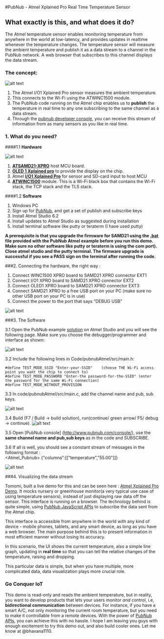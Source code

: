 #PubNub - Atmel Xplained Pro Real Time Temperature Sensor 
 
 
## What exactly is this, and what does it do?

The Atmel temperature sensor enables monitoring temperature from anywhere in the world at low-latency, and provides updates in realtime whenever the temperature changes. 
The temperature sensor will measure the ambient temperature and publish it as a data stream to a channel in the PubNub network. A web browser that subscribes to this channel displays the data stream. 

### The concept: 

![alt text](images/demofunctionality.png)

1. The Atmel I/O1 Xplained Pro sensor measures the ambient temperature. 
2. This connects to the Wi-Fi using the ATWINC1500 module.
3. The PubNub code running on the Atmel chip enables us to **publish** the temperature in real time to any one subscribing to the same channel as a data stream.
4. Through the [pubnub developer console](http://www.pubnub.com/console/), you can receive this stream of information from as many sensors as you like in real time. 
 

### 1. What do you need?

####1.1 **Hardware**

![alt text](images/components.png)	
	

1. **[ATSAMD21-XPRO](http://www.atmel.com/tools/atsamd21-xpro.aspx)** host MCU board.
2. **[OLED 1 Xplained pro](http://www.atmel.com/tools/atoled1-xpro.aspx)** to provide the display on the chip.  
3. Atmel **[I/O1 Xplained Pro](http://www.atmel.com/tools/atio1-xpro.aspx)** for sensor and SD-card input to host MCU
4. **[ATWINC1500](http://www.atmel.com/devices/atwinc1500.aspx)** module. This is a Wi-Fi black box that contains the Wi-Fi stack, the TCP stack and the TLS stack.
	

####1.2 **Software**

1. Windows PC
2. Sign up for [PubNub](https://www.pubnub.com), and get a set of publish and subscribe keys 
3. Install Atmel Studio 6.2
4. Install updates to Atmel Studio as suggested during installation 
5. Install terminal software like putty or teraterm (I have used putty)

**A prerequisite is that you upgrade the firmware for SAMD21 using the [.bat](Code/FirwareUpgrade/samd21_xplained_pro_firmware_update.bat) file provided with the PubNub Atmel example before you run this demo. Make sure no other software like putty or teraterm is using the com port). Close atmel  studio and the putty terminal. The firmware upgrade is successful if you see a PASS sign on the terminal after running the code.**


###2. Connecting the hardware, the right way : 

1. Connect WINC1500 XPRO board to SAMD21 XPRO connector EXT1
2. Connect I/O1 XPRO board to SAMD21 XPRO connector EXT2
3. Connect OLED1 XPRO board to SAMD21 XPRO connector EXT3
4. Connect SAMD21 XPRO to a free USB port on your PC (make sure no other USB port on your PC is in use)
5. Connect the power to the port that says “DEBUG USB”
	
	
![alt text](images/atmel.png)	
	
###3. The Software 

3.1 Open the PubNub example [solution](Code/pubnubAtmelExample/PubNub_EXAMPLE.atsln) on Atmel Studio and you will see the following page. Make sure you choose the debugger/programmer and interface as shown: 

![alt text](images/opening.png)	

3.2  Include the following lines in Code/pubnubAtmel/src/main.h: 
	
```
#define TEST_MODE_SSID "Enter-your-SSID"	(choose THE Wi-Fi access point you want the chip to connect to)
#define TEST_MODE_PASSWORD "Enter-the password-for-the-SSID" (enter the password for the same Wi-Fi connection)
#define TEST_MODE_WITHOUT_PROVISION
```

3.3 In code/pubnubAtmel/src/main.c, add the channel name and pub, sub keys. 

![alt text](images/channel.png)	

3.4 Build (F7 / Build -> build solution), run(continue/ green arrow/ F5/ debug -> continue).
![alt text](images/build.png)	

3.5 Open [PubNub console] (http://www.pubnub.com/console/), use the **same channel name and pub,sub keys** as in the code and SUBSCRIBE. 

3.6 If all is well, you should see a constant stream of messages in the following format :                  
	      <Atmel_Pubnub> {"columns":[["temperature","55.00"]]}
	
![alt text](images/fullsetup.png)	

###4. Visualizing the data stream



Tomomi, built a live demo for this and can be seen here : [Atmel Xplained Pro Demo](http://pubnub.github.io/atmel-temperature-demo/). It mocks nursery or greenhouse monitor(a very typical use case of using temperature sensors), instead of just displaying raw data off the sensor. This interface is running on a browser. The technology behind is quite simple, using [PubNub JavaScript APIs](https://www.pubnub.com/docs/javascript/javascript-sdk.html) to subscribe the data sent from the Atmel chip.

This interface is accessible from anywhere in the world with any kind of device - mobile phones, tablets, and any smart device, as long as you have a web browser.
The main purpose behind this is to present information in most efficient manner without losing its accuracy.

In this scenario, the UI shows the current temperature, also a simple line graph, updating in **real time** so that you can tell the relative changes of the temperature, raising and dropping.

This particular data is simple, but when you have multiple, more complicated data, data visualization plays more crucial role. 



### Go Conquer IoT

This demo is read-only and reads the ambient temperature, but in reality, you want to develop  products that lets your users monitor *and* control, i.e, **bidirectional communication** between devices. For instance, if you have a smart A/C, not only monitoring the current room temperature, but you need to make it controllable from a remote devices. With the power of [PubNub APIs](https://www.pubnub.com/developers/), you can achieve this with no hassle. 
I hope I am leaving you guys with enough excitement to try this demo out, and also build cooler ones. Let me know at @bhavana1110. 







